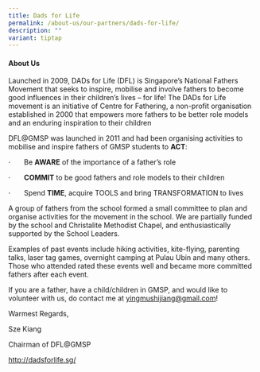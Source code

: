 ```yaml
---
title: Dads for Life
permalink: /about-us/our-partners/dads-for-life/
description: ""
variant: tiptap
---
```

<h4>About Us</h4>
<p>Launched in 2009, DADs for Life (DFL) is Singapore’s National Fathers
Movement that seeks to inspire, mobilise and involve fathers to become
good influences in their children’s lives – for life! The DADs for Life
movement is an initiative of Centre for Fathering, a non-profit organisation
established in 2000 that empowers more fathers to be better role models
and an enduring inspiration to their children</p>
<p>DFL@GMSP was launched in 2011 and had been organising activities to mobilise
and inspire fathers of GMSP students to <strong>ACT</strong>:</p>
<p>·&nbsp;&nbsp;&nbsp;&nbsp;&nbsp;&nbsp; Be <strong>AWARE</strong> of the importance
of a father’s role</p>
<p>·&nbsp;&nbsp;&nbsp;&nbsp;&nbsp;&nbsp; <strong>COMMIT</strong> to be good
fathers and role models to their children</p>
<p>·&nbsp;&nbsp;&nbsp;&nbsp;&nbsp;&nbsp; Spend <strong>TIME</strong>, acquire
TOOLS and bring TRANSFORMATION to lives</p>
<p>A group of fathers from the school formed a small committee to plan and
organise activities for the movement in the school. We are partially funded
by the school and Christalite Methodist Chapel, and enthusiastically supported
by the School Leaders.</p>
<p>Examples of past events include hiking activities, kite-flying, parenting
talks, laser tag games, overnight camping at Pulau Ubin and many others.
Those who attended rated these events well and became more committed fathers
after each event.</p>
<p>If you are a father, have a child/children in GMSP, and would like to
volunteer with us, do contact me at <a href="mailto:yingmushijiang@gmail.com" rel="noopener noreferrer nofollow" target="_blank">yingmushijiang@gmail.com</a>!</p>
<p>Warmest Regards,</p>
<p>Sze Kiang</p>
<p>Chairman of DFL@GMSP</p>
<p><a href="http://dadsforlife.sg/" rel="noopener noreferrer nofollow" target="_blank">http://dadsforlife.sg/</a>
</p>